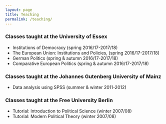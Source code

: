 ```yaml
---
layout: page
title: Teaching
permalink: /teaching/
---
```



### Classes taught at the University of Essex

- Institutions of Democracy (spring 2016/17-2017/18)
- The European Union: Institutions and Policies, (spring 2016/17-2017/18)
- German Politics (spring & autumn 2016/17-2017/18)
- Comparative European Politics (spring & autumn 2016/17-2017/18)

### Classes taught at the Johannes Gutenberg University of Mainz

- Data analysis using SPSS (summer & winter 2011-2012)

### Classes taught at the Free University Berlin

- Tutorial: Introduction to Political Science (winter 2007/08)
- Tutorial: Modern Political Theory (winter 2007/08)
